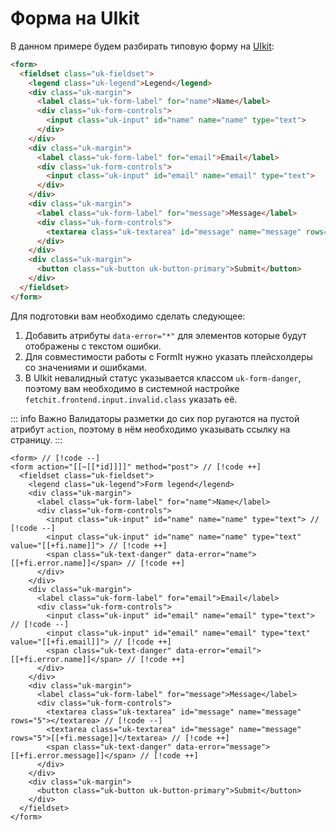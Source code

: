 # Форма на UIkit

В данном примере будем разбирать типовую форму на [UIkit](https://getuikit.com/):

```html
<form>
  <fieldset class="uk-fieldset">
    <legend class="uk-legend">Legend</legend>
    <div class="uk-margin">
      <label class="uk-form-label" for="name">Name</label>
      <div class="uk-form-controls">
        <input class="uk-input" id="name" name="name" type="text">
      </div>
    </div>
    <div class="uk-margin">
      <label class="uk-form-label" for="email">Email</label>
      <div class="uk-form-controls">
        <input class="uk-input" id="email" name="email" type="text">
      </div>
    </div>
    <div class="uk-margin">
      <label class="uk-form-label" for="message">Message</label>
      <div class="uk-form-controls">
        <textarea class="uk-textarea" id="message" name="message" rows="5"></textarea>
      </div>
    </div>
    <div class="uk-margin">
      <button class="uk-button uk-button-primary">Submit</button>
    </div>
  </fieldset>
</form>
```

Для подготовки вам необходимо сделать следующее:

1. Добавить атрибуты `data-error="*"` для элементов которые будут отображены с текстом ошибки.
2. Для совместимости работы с FormIt нужно указать плейсхолдеры со значениями и ошибками.
3. В UIkit невалидный статус указывается классом `uk-form-danger`, поэтому вам необходимо в системной настройке `fetchit.frontend.input.invalid.class` указать её.

::: info Важно
Валидаторы разметки до сих пор ругаются на пустой атрибут `action`, поэтому в нём необходимо указывать ссылку на страницу.
:::

```modx
<form> // [!code --]
<form action="[[~[[*id]]]]" method="post"> // [!code ++]
  <fieldset class="uk-fieldset">
    <legend class="uk-legend">Form legend</legend>
    <div class="uk-margin">
      <label class="uk-form-label" for="name">Name</label>
      <div class="uk-form-controls">
        <input class="uk-input" id="name" name="name" type="text"> // [!code --]
        <input class="uk-input" id="name" name="name" type="text" value="[[+fi.name]]"> // [!code ++]
        <span class="uk-text-danger" data-error="name">[[+fi.error.name]]</span> // [!code ++]
      </div>
    </div>
    <div class="uk-margin">
      <label class="uk-form-label" for="email">Email</label>
      <div class="uk-form-controls">
        <input class="uk-input" id="email" name="email" type="text"> // [!code --]
        <input class="uk-input" id="email" name="email" type="text" value="[[+fi.email]]"> // [!code ++]
        <span class="uk-text-danger" data-error="email">[[+fi.error.name]]</span> // [!code ++]
      </div>
    </div>
    <div class="uk-margin">
      <label class="uk-form-label" for="message">Message</label>
      <div class="uk-form-controls">
        <textarea class="uk-textarea" id="message" name="message" rows="5"></textarea> // [!code --]
        <textarea class="uk-textarea" id="message" name="message" rows="5">[[+fi.message]]</textarea> // [!code ++]
        <span class="uk-text-danger" data-error="message">[[+fi.error.message]]</span> // [!code ++]
      </div>
    </div>
    <div class="uk-margin">
      <button class="uk-button uk-button-primary">Submit</button>
    </div>
  </fieldset>
</form>
```
